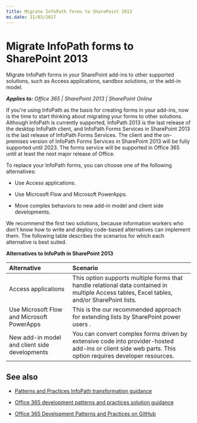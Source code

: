 ```yaml
---
title: Migrate InfoPath forms to SharePoint 2013
ms.date: 11/03/2017
---
```

# Migrate InfoPath forms to SharePoint 2013

Migrate InfoPath forms in your SharePoint add-ins to other supported solutions, such as Access applications, sandbox solutions, or the add-in model.

_**Applies to:** Office 365 | SharePoint 2013 | SharePoint Online_

If you're using InfoPath as the basis for creating forms in your add-ins, now is the time to start thinking about migrating your forms to other solutions. Although InfoPath is currently supported, InfoPath 2013 is the last release of the desktop InfoPath client, and InfoPath Forms Services in SharePoint 2013 is the last release of InfoPath Forms Services. The client and the on-premises version of InfoPath Forms Services in SharePoint 2013 will be fully supported until 2023. The forms service will be supported in Office 365 until at least the next major release of Office.

To replace your InfoPath forms, you can choose one of the following alternatives:

- Use Access applications.

- Use Microsoft Flow and Microsoft PowerApps.
    
- Move complex behaviors to new add-in model and client side developments.
    
We recommend the first two solutions, because information workers who don't know how to write and deploy code-based alternatives can implement them. The following table describes the scenarios for which each alternative is best suited.

**Alternatives to InfoPath in SharePoint 2013**

|**Alternative**|**Scenario**|
|:-----|:-----|
|Access applications|This option supports multiple forms that handle relational data contained in multiple Access tables, Excel tables, and/or SharePoint lists.|
|Use Microsoft Flow and Microsoft PowerApps|This is the our recommended approach for extending lists by SharePoint power users .|
|New add-in model and client side developments |You can convert complex forms driven by extensive code into provider-hosted add-ins or client side web parts. This option requires developer resources.|

## See also
<a name="bk_addresources"> </a>

-  [Patterns and Practices InfoPath transformation guidance](https://github.com/SharePoint/PnP-Transformation/tree/master/InfoPath) 

-  [Office 365 development patterns and practices solution guidance](Office-365-development-patterns-and-practices-solution-guidance.md)
    
-  [Office 365 Development Patterns and Practices on GitHub](https://github.com/SharePoint/PnP)
